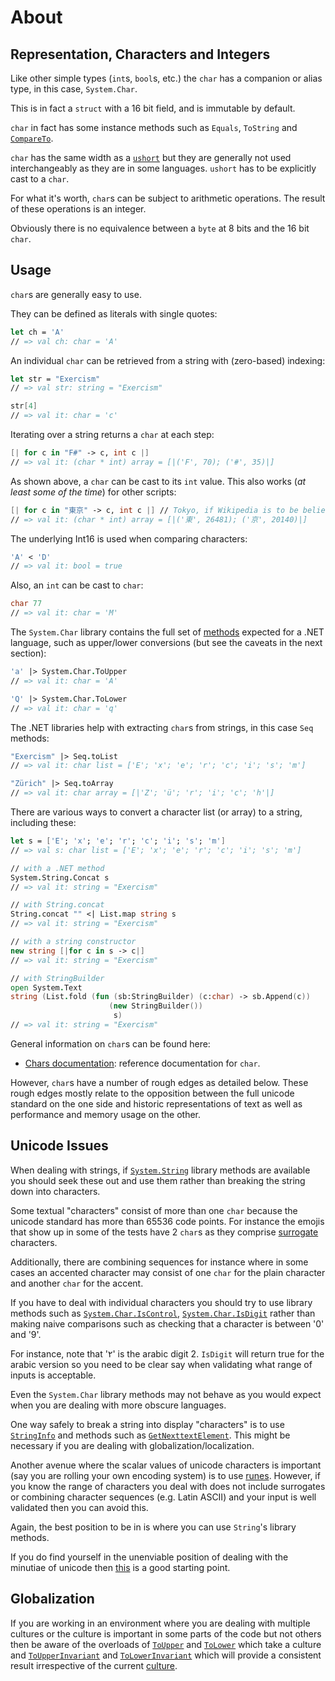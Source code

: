 # About

## Representation, Characters and Integers

Like other simple types (`int`s, `bool`s, etc.) the `char` has a companion or alias type, in this case, `System.Char`. 

This is in fact a `struct` with a 16 bit field, and is immutable by default.

`char` in fact has some instance methods such as `Equals`, `ToString` and [`CompareTo`][compare-to].

`char` has the same width as a [`ushort`][uint16] but they are generally not used interchangeably as they are in some languages. `ushort` has
to be explicitly cast to a `char`. 

For what it's worth, `char`s can be subject to arithmetic operations. The result of these operations is an integer.

Obviously there is no equivalence between a `byte` at 8 bits and the 16 bit `char`.

## Usage

`char`s are generally easy to use. 

They can be defined as literals with single quotes:

```fsharp
let ch = 'A'
// => val ch: char = 'A'
```

An individual `char` can be retrieved from a string with (zero-based) indexing:

```fsharp
let str = "Exercism" 
// => val str: string = "Exercism"

str[4]
// => val it: char = 'c'
```

Iterating over a string returns a `char` at each step:

```fsharp
[| for c in "F#" -> c, int c |]
// => val it: (char * int) array = [|('F', 70); ('#', 35)|]
```

As shown above, a `char` can be cast to its `int` value.
This also works (*at least some of the time*) for other scripts:

```fsharp
[| for c in "東京" -> c, int c |] // Tokyo, if Wikipedia is to be believed
// => val it: (char * int) array = [|('東', 26481); ('京', 20140)|]
```

The underlying Int16 is used when comparing characters:

```fsharp
'A' < 'D'
// => val it: bool = true
```

Also, an `int` can be cast to `char`:

```fsharp
char 77
// => val it: char = 'M'
```

The `System.Char` library contains the full set of [methods][Char-methods] expected for a .NET language, such as upper/lower conversions (but see the caveats in the next section):

```fsharp
'a' |> System.Char.ToUpper
// => val it: char = 'A'

'Q' |> System.Char.ToLower
// => val it: char = 'q'
```

The .NET libraries help with extracting `char`s from strings, in this case `Seq` methods:

```fsharp
"Exercism" |> Seq.toList
// => val it: char list = ['E'; 'x'; 'e'; 'r'; 'c'; 'i'; 's'; 'm']

"Zürich" |> Seq.toArray
// => val it: char array = [|'Z'; 'ü'; 'r'; 'i'; 'c'; 'h'|]
```

There are various ways to convert a character list (or array) to a string, including these:

```fsharp
let s = ['E'; 'x'; 'e'; 'r'; 'c'; 'i'; 's'; 'm']
// => val s: char list = ['E'; 'x'; 'e'; 'r'; 'c'; 'i'; 's'; 'm']

// with a .NET method
System.String.Concat s
// => val it: string = "Exercism"

// with String.concat
String.concat "" <| List.map string s
// => val it: string = "Exercism"

// with a string constructor
new string [|for c in s -> c|]
// => val it: string = "Exercism"

// with StringBuilder
open System.Text
string (List.fold (fun (sb:StringBuilder) (c:char) -> sb.Append(c)) 
                      (new StringBuilder())
                       s)
// => val it: string = "Exercism"
```

General information on `char`s can be found here:

- [Chars documentation][chars-docs]: reference documentation for `char`.

However, `char`s have a number of rough edges as detailed below. These rough edges mostly relate to the opposition between the full unicode standard on the one side and  historic representations of text as well as performance and memory usage on the other.

## Unicode Issues

When dealing with strings, if [`System.String`][System-string] library methods are available you should seek these out and use them rather than breaking the string down into characters.

Some textual "characters" consist of more than one `char` because the unicode standard has more than 65536 code points. For instance the emojis that show up in some of the tests have 2 `char`s as they comprise [surrogate][surrogates] characters.

Additionally, there are combining sequences for instance where in some cases an accented character may consist of one `char` for the plain character and another `char` for the accent.

If you have to deal with individual characters you should try to use library methods such as [`System.Char.IsControl`][is-control], [`System.Char.IsDigit`][is-digit] rather than making naive comparisons such as checking that a character is between '0' and '9'. 

For instance, note that '٢' is the arabic digit 2. `IsDigit` will return true for the arabic version so you need to be clear say when validating what range of inputs is acceptable.

Even the `System.Char` library methods may not behave as you would expect when you are dealing with more obscure languages.

One way safely to break a string into display "characters" is to use [`StringInfo`][string-info] and methods such as [`GetNexttextElement`][get-next-text-element]. 
This might be necessary if you are dealing with globalization/localization. 

Another avenue where the scalar values of unicode characters is important (say you are rolling your own encoding system) is to use [runes][runes]. However, if you know the range of characters you deal with does not include surrogates or combining character sequences (e.g. Latin ASCII) and your input is well validated then you can avoid this. 

Again, the best position to be in is where you can use `String`'s library methods.

If you do find yourself in the unenviable position of dealing with the minutiae of unicode then [this][char-encoding-net] is a good starting point.

## Globalization

If you are working in an environment where you are dealing with multiple cultures or the culture is important in some parts of the code but not others then be aware of the overloads of [`ToUpper`][to-upper] and [`ToLower`][to-lower] which take a culture and [`ToUpperInvariant`][to-upper-invariant] and [`ToLowerInvariant`][to-lower-invariant] which will provide a consistent result irrespective of the current [culture][culture-info].

[chars-docs]: https://learn.microsoft.com/en-us/dotnet/api/system.char?view=net-8.0
[culture-info]: https://docs.microsoft.com/en-us/dotnet/api/system.globalization.cultureinfo
[uint16]: https://docs.microsoft.com/en-us/dotnet/api/system.uint16
[string-info]: https://docs.microsoft.com/en-us/dotnet/api/system.globalization.stringinfo
[runes]: https://docs.microsoft.com/en-us/dotnet/api/system.text.rune
[char-encoding-net]: https://docs.microsoft.com/en-us/dotnet/standard/base-types/character-encoding-introduction
[surrogates]: https://docs.microsoft.com/en-us/dotnet/api/system.char.issurrogate
[is-control]: https://docs.microsoft.com/en-us/dotnet/api/system.char.iscontrol
[to-upper]: https://docs.microsoft.com/en-us/dotnet/api/system.char.toupper
[to-lower]: https://docs.microsoft.com/en-us/dotnet/api/system.char.tolower
[to-upper-invariant]: https://docs.microsoft.com/en-us/dotnet/api/system.char.toupperinvariant
[to-lower-invariant]: https://docs.microsoft.com/en-us/dotnet/api/system.char.tolowerinvariant
[is-digit]: https://docs.microsoft.com/en-us/dotnet/api/system.char.isdigit
[get-next-text-element]: https://docs.microsoft.com/en-us/dotnet/api/system.globalization.stringinfo.getnexttextelement
[compare-to]: https://docs.microsoft.com/en-us/dotnet/api/system.char.compareto
[Char-methods]: https://learn.microsoft.com/en-us/dotnet/api/system.char?view=net-8.0#methods
[System-string]: https://learn.microsoft.com/en-us/dotnet/api/system.string?view=net-8.0
